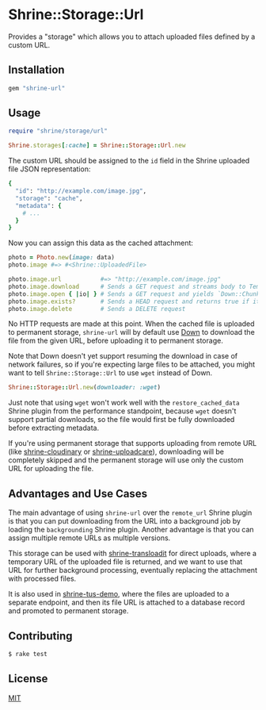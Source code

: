 # Shrine::Storage::Url

Provides a "storage" which allows you to attach uploaded files defined by a
custom URL.

## Installation

```ruby
gem "shrine-url"
```

## Usage

```rb
require "shrine/storage/url"

Shrine.storages[:cache] = Shrine::Storage::Url.new
```

The custom URL should be assigned to the `id` field in the Shrine uploaded file
JSON representation:

```rb
{
  "id": "http://example.com/image.jpg",
  "storage": "cache",
  "metadata": {
    # ...
  }
}
```

Now you can assign this data as the cached attachment:

```rb
photo = Photo.new(image: data)
photo.image #=> #<Shrine::UploadedFile>

photo.image.url           #=> "http://example.com/image.jpg"
photo.image.download      # Sends a GET request and streams body to Tempfile
photo.image.open { |io| } # Sends a GET request and yields `Down::ChunkedIO` ready for reading
photo.image.exists?       # Sends a HEAD request and returns true if it's 2xx
photo.image.delete        # Sends a DELETE request
```

No HTTP requests are made at this point. When the cached file is uploaded to
permanent storage, `shrine-url` will by default use [Down] to download the file
from the given URL, before uploading it to permanent storage.

Note that Down doesn't yet support resuming the download in case of network
failures, so if you're expecting large files to be attached, you might want to
tell `Shrine::Storage::Url` to use `wget` instead of Down.

```rb
Shrine::Storage::Url.new(downloader: :wget)
```

Just note that using `wget` won't work well with the `restore_cached_data`
Shrine plugin from the performance standpoint, because `wget` doesn't support
partial downloads, so the file would first be fully downloaded before
extracting metadata.

If you're using permanent storage that supports uploading from remote URL (like
[shrine-cloudinary] or [shrine-uploadcare]), downloading will be completely
skipped and the permanent storage will use only the custom URL for uploading
the file.

## Advantages and Use Cases

The main advantage of using `shrine-url` over the `remote_url` Shrine plugin is
that you can put downloading from the URL into a background job by loading the
`backgrounding` Shrine plugin. Another advantage is that you can assign
multiple remote URLs as multiple versions.

This storage can be used with [shrine-transloadit] for direct uploads, where a
temporary URL of the uploaded file is returned, and we want to use that URL for
further background processing, eventually replacing the attachment with
processed files.

It is also used in [shrine-tus-demo], where the files are uploaded to a
separate endpoint, and then its file URL is attached to a database record and
promoted to permanent storage.

## Contributing

```sh
$ rake test
```

## License

[MIT](/LICENSE.txt)

[shrine-transloadit]: https://github.com/janko-m/shrine-transloadit
[shrine-tus-demo]: https://github.com/janko-m/shrine-tus-demo
[shrine-cloudinary]: https://github.com/janko-m/shrine-cloudinary
[shrine-uploadcare]: https://github.com/janko-m/shrine-uploadcare
[Down]: https://github.com/janko-m/down
